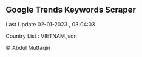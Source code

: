 

## Google Trends Keywords Scraper 
 
Last Update 02-01-2023 , 03:04:03

Country List :
VIETNAM.json



© Abdul Muttaqin 
